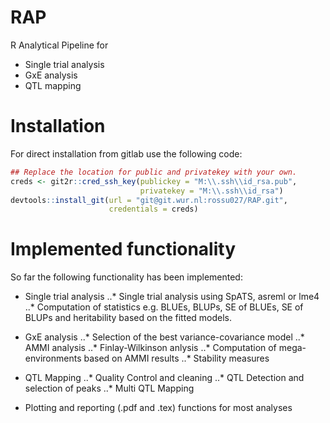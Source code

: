 # RAP

R Analytical Pipeline for 
* Single trial analysis
* GxE analysis
* QTL mapping

# Installation

For direct installation from gitlab use the following code:

``` r
## Replace the location for public and privatekey with your own.
creds <- git2r::cred_ssh_key(publickey = "M:\\.ssh\\id_rsa.pub",
                             privatekey = "M:\\.ssh\\id_rsa")
devtools::install_git(url = "git@git.wur.nl:rossu027/RAP.git",
                      credentials = creds)

```

# Implemented functionality

So far the following functionality has been implemented:
* Single trial analysis
..* Single trial analysis using SpATS, asreml or lme4
..* Computation of statistics e.g. BLUEs, BLUPs, SE of BLUEs, SE of BLUPs 
and heritability based on the fitted models.

* GxE analysis
..* Selection of the best variance-covariance model
..* AMMI analysis
..* Finlay-Wilkinson anlysis
..* Computation of mega-environments based on AMMI results
..* Stability measures

* QTL Mapping
..* Quality Control and cleaning
..* QTL Detection and selection of peaks
..* Multi QTL Mapping 

* Plotting and reporting (.pdf and .tex) functions for most analyses

